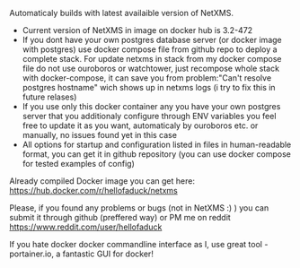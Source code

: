 Automaticaly builds with latest availaible version of NetXMS. 
- Current version of NetXMS in image on docker hub is 3.2-472
- If you dont have your own postgres database server (or docker image with postgres) use docker compose file from github repo to deploy a complete stack. For update netxms in stack from my docker compose file do not use ouroboros or watchtower, just recompose whole stack with docker-compose, it can save you from problem:"Can't resolve postgres hostname" wich shows up in netxms logs (i try to fix this in future relases)
- If you use only this docker container any you have your own postgres server that you additionaly configure through ENV variables you feel free to update it as you want, automaticaly by ouroboros etc. or manually, no issues found yet in this case
- All options for startup and configuration listed in files in human-readable format, you can get it in github repository (you can use docker compose for tested examples of config)

Already compiled Docker image you can get here:
https://hub.docker.com/r/hellofaduck/netxms

Please, if you found any problems or bugs (not in NetXMS :) ) you can submit it through github (preffered way) or PM me on reddit
https://www.reddit.com/user/hellofaduck

If you hate docker docker commandline interface as I, use great tool - portainer.io, a fantastic GUI for docker!
